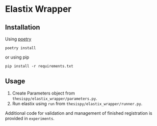 # Elastix Wrapper #
## Installation ##
Using [poetry](https://python-poetry.org/)
```
poetry install
```
or using pip
```
pip install -r requirements.txt
```

## Usage ##
1. Create Parameters object from `thesispy/elastix_wrapper/parameters.py`.
2. Run elastix using `run` from `thesispy/elastix_wrapper/runner.py`.

Additional code for validation and management of finished registration is provided in `experiments`.
